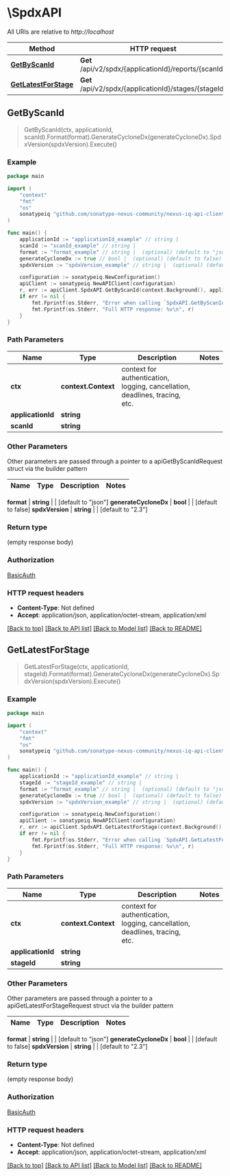# \SpdxAPI

All URIs are relative to *http://localhost*

Method | HTTP request | Description
------------- | ------------- | -------------
[**GetByScanId**](SpdxAPI.md#GetByScanId) | **Get** /api/v2/spdx/{applicationId}/reports/{scanId} | 
[**GetLatestForStage**](SpdxAPI.md#GetLatestForStage) | **Get** /api/v2/spdx/{applicationId}/stages/{stageId} | 



## GetByScanId

> GetByScanId(ctx, applicationId, scanId).Format(format).GenerateCycloneDx(generateCycloneDx).SpdxVersion(spdxVersion).Execute()



### Example

```go
package main

import (
    "context"
    "fmt"
    "os"
    sonatypeiq "github.com/sonatype-nexus-community/nexus-iq-api-client-go"
)

func main() {
    applicationId := "applicationId_example" // string | 
    scanId := "scanId_example" // string | 
    format := "format_example" // string |  (optional) (default to "json")
    generateCycloneDx := true // bool |  (optional) (default to false)
    spdxVersion := "spdxVersion_example" // string |  (optional) (default to "2.3")

    configuration := sonatypeiq.NewConfiguration()
    apiClient := sonatypeiq.NewAPIClient(configuration)
    r, err := apiClient.SpdxAPI.GetByScanId(context.Background(), applicationId, scanId).Format(format).GenerateCycloneDx(generateCycloneDx).SpdxVersion(spdxVersion).Execute()
    if err != nil {
        fmt.Fprintf(os.Stderr, "Error when calling `SpdxAPI.GetByScanId``: %v\n", err)
        fmt.Fprintf(os.Stderr, "Full HTTP response: %v\n", r)
    }
}
```

### Path Parameters


Name | Type | Description  | Notes
------------- | ------------- | ------------- | -------------
**ctx** | **context.Context** | context for authentication, logging, cancellation, deadlines, tracing, etc.
**applicationId** | **string** |  | 
**scanId** | **string** |  | 

### Other Parameters

Other parameters are passed through a pointer to a apiGetByScanIdRequest struct via the builder pattern


Name | Type | Description  | Notes
------------- | ------------- | ------------- | -------------


 **format** | **string** |  | [default to &quot;json&quot;]
 **generateCycloneDx** | **bool** |  | [default to false]
 **spdxVersion** | **string** |  | [default to &quot;2.3&quot;]

### Return type

 (empty response body)

### Authorization

[BasicAuth](../README.md#BasicAuth)

### HTTP request headers

- **Content-Type**: Not defined
- **Accept**: application/json, application/octet-stream, application/xml

[[Back to top]](#) [[Back to API list]](../README.md#documentation-for-api-endpoints)
[[Back to Model list]](../README.md#documentation-for-models)
[[Back to README]](../README.md)


## GetLatestForStage

> GetLatestForStage(ctx, applicationId, stageId).Format(format).GenerateCycloneDx(generateCycloneDx).SpdxVersion(spdxVersion).Execute()



### Example

```go
package main

import (
    "context"
    "fmt"
    "os"
    sonatypeiq "github.com/sonatype-nexus-community/nexus-iq-api-client-go"
)

func main() {
    applicationId := "applicationId_example" // string | 
    stageId := "stageId_example" // string | 
    format := "format_example" // string |  (optional) (default to "json")
    generateCycloneDx := true // bool |  (optional) (default to false)
    spdxVersion := "spdxVersion_example" // string |  (optional) (default to "2.3")

    configuration := sonatypeiq.NewConfiguration()
    apiClient := sonatypeiq.NewAPIClient(configuration)
    r, err := apiClient.SpdxAPI.GetLatestForStage(context.Background(), applicationId, stageId).Format(format).GenerateCycloneDx(generateCycloneDx).SpdxVersion(spdxVersion).Execute()
    if err != nil {
        fmt.Fprintf(os.Stderr, "Error when calling `SpdxAPI.GetLatestForStage``: %v\n", err)
        fmt.Fprintf(os.Stderr, "Full HTTP response: %v\n", r)
    }
}
```

### Path Parameters


Name | Type | Description  | Notes
------------- | ------------- | ------------- | -------------
**ctx** | **context.Context** | context for authentication, logging, cancellation, deadlines, tracing, etc.
**applicationId** | **string** |  | 
**stageId** | **string** |  | 

### Other Parameters

Other parameters are passed through a pointer to a apiGetLatestForStageRequest struct via the builder pattern


Name | Type | Description  | Notes
------------- | ------------- | ------------- | -------------


 **format** | **string** |  | [default to &quot;json&quot;]
 **generateCycloneDx** | **bool** |  | [default to false]
 **spdxVersion** | **string** |  | [default to &quot;2.3&quot;]

### Return type

 (empty response body)

### Authorization

[BasicAuth](../README.md#BasicAuth)

### HTTP request headers

- **Content-Type**: Not defined
- **Accept**: application/json, application/octet-stream, application/xml

[[Back to top]](#) [[Back to API list]](../README.md#documentation-for-api-endpoints)
[[Back to Model list]](../README.md#documentation-for-models)
[[Back to README]](../README.md)

